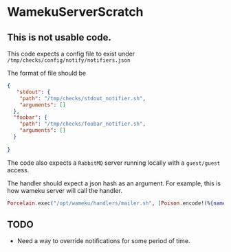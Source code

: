 # WamekuServerScratch

## This is not usable code.

This code expects a config file to exist under `/tmp/checks/config/notify/notifiers.json`

The format of file should be

```json
{
   "stdout": {
    "path": "/tmp/checks/stdout_notifier.sh",
    "arguments": []
  },
  "foobar": {
    "path": "/tmp/checks/foobar_notifier.sh",
    "arguments": []
  }
  
}
```

The code also expects a `RabbitMQ` server running locally with a `guest/guest` access.

The handler should expect a json hash as an argument.
For example, this is how wameku server will call the handler.

```elixir
Porcelain.exec("/opt/wameku/handlers/mailer.sh", [Poison.encode!(%{name: "foo-check-disk", output: "OK", exit_code: 1})])
```

## TODO

* Need a way to override notifications for some period of time.
